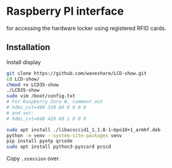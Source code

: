 # Raspberry PI interface

for accessing the hardware locker using registered RFID cards.

## Installation

Install display
```sh
git clone https://github.com/waveshare/LCD-show.git
cd LCD-show/
chmod +x LCD35-show
./LCD35-show
sudo vim /boot/config.txt
# For Raspberry Zero W, comment out
# hdmi_cvt=480 320 60 6 0 0 0
# and set:
# hdmi_cvt=640 420 60 1 0 0 0

sudo apt install ./libacsccid1_1.1.8-1~bpo10+1_armhf.deb
python -m venv --system-site-packages venv
pip install pyotp qrcode
sudo apt install python3-pyscard pcscd

```

Copy `.xsession` over.

